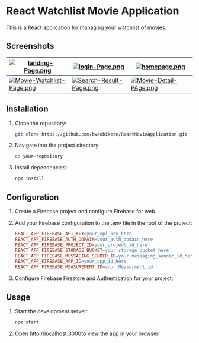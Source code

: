 # React Watchlist Movie Application

This is a React application for managing your watchlist of movies.

## Screenshots
| [![landing-Page.png](https://i.postimg.cc/pLGxrzKz/landing-Page.png)](https://postimg.cc/cvnP5K9L) | [![login-Page.png](https://i.postimg.cc/jjDwvzT4/login-Page.png)](https://postimg.cc/06qyyKbz) | [![homepage.png](https://i.postimg.cc/6qMtDmL2/homepage.png)](https://postimg.cc/n99ymTWp) |
|--------|--------|--------|
| [![Movie-Watchlist-Page.png](https://i.postimg.cc/vmwFSyF2/Movie-Watchlist-Page.png)](https://postimg.cc/jDcFLGjy) | [![Search-Result-Page.png](https://i.postimg.cc/zGnPvR6p/Search-Result-Page.png)](https://postimg.cc/v4ZvSDQ6) |[![Movie-Detail-PAge.png](https://i.postimg.cc/tgPs69pX/Movie-Detail-PAge.png)](https://postimg.cc/nsFVbbX5) | [![register-screen.png](https://i.postimg.cc/VkFfP5f0/register-screen.png)](https://postimg.cc/v4cFWY6G) |



## Installation

1. Clone the repository:

   ```bash
   git clone https://github.com/bwaobikeze/ReactMovieApplication.git

2. Navigate into the project directory:
    ```bash
    cd your-repository
3. Install dependencies::
    ```bash
    npm install
## Configuration
1. Create a Firebase project and configure Firebase for web.

2. Add your Firebase configuration to the .env file in the root of the project:

    ```makefile
    REACT_APP_FIREBASE_API_KEY=your_api_key_here
    REACT_APP_FIREBASE_AUTH_DOMAIN=your_auth_domain_here
    REACT_APP_FIREBASE_PROJECT_ID=your_project_id_here
    REACT_APP_FIREBASE_STORAGE_BUCKET=your_storage_bucket_here
    REACT_APP_FIREBASE_MESSAGING_SENDER_ID=your_messaging_sender_id_here
    REACT_APP_FIREBASE_APP_ID=your_app_id_here
    REACT_APP_FIREBASE_MEASUREMENT_ID=your_Measurment_id

3. Configure Firebase Firestore and Authentication for your project.


## Usage
1. Start the development server:

   ```bash
   npm start

2. Open  [http://localhost:3000](http://localhost:3000)to view the app in your browser.
